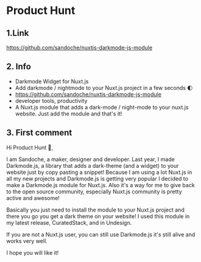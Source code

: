 # Product Hunt

## 1.Link
https://github.com/sandoche/nuxtjs-darkmode-js-module

## 2. Info
* Darkmode Widget for Nuxt.js
* Add darkmode / nightmode to your Nuxt.js project in a few seconds 🌓
* https://github.com/sandoche/nuxtjs-darkmode-js-module
* developer tools, productivity
* A Nuxt.js module that adds a dark-mode / night-mode to your nuxt.js website. Just add the module and that's it!

## 3. First comment
Hi Product Hunt 👋,

I am Sandoche, a maker, designer and developer. Last year, I made Darkmode.js, a library that adds a dark-theme (and a widget) to your website just by copy pasting a snippet! Because I am using a lot Nuxt.js in all my new projects and Darkmode.js is getting very popular I decided to make a Darkmode.js module for Nuxt.js. Also it's a way for me to give back to the open source community, especially Nuxt.js community is pretty active and awesome!

Basically you just need to install the module to your Nuxt.js project and there you go you get a dark theme on your website!
I used this module in my latest release, CuratedStack, and in Undesign.

If you are not a Nuxt.js user, you can still use Darkmode.js it's still alive and works very well.

I hope you will like it!